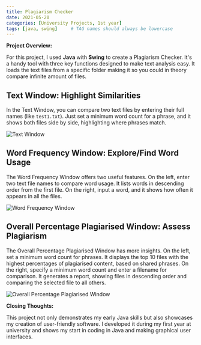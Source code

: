 ```yaml
---
title: Plagiarism Checker
date: 2021-05-20 
categories: [University Projects, 1st year]
tags: [java, swing]     # TAG names should always be lowercase
---
```


**Project Overview:**

For this project, I used **Java** with **Swing** to create a Plagiarism Checker. It's a handy tool with three key functions designed to make text analysis easy. It loads the text files from a specific folder making it so you could in theory compare infinite amount of files.

## Text Window: Highlight Similarities

In the Text Window, you can compare two text files by entering their full names (like `test1.txt`). Just set a minimum word count for a phrase, and it shows both files side by side, highlighting where phrases match.

![Text Window](https://michael-perdue.github.io/assets/TextWindow.png)

## Word Frequency Window: Explore/Find Word Usage

The Word Frequency Window offers two useful features. On the left, enter two text file names to compare word usage. It lists words in descending order from the first file. On the right, input a word, and it shows how often it appears in all the files.

![Word Frequency Window](https://michael-perdue.github.io/assets/WordWindow.png)

## Overall Percentage Plagiarised Window: Assess Plagiarism

The Overall Percentage Plagiarised Window has more insights. On the left, set a minimum word count for phrases. It displays the top 10 files with the highest percentages of plagiarised content, based on shared phrases. On the right, specify a minimum word count and enter a filename for comparison. It generates a report, showing files in descending order and comparing the selected file to all others.

![Overall Percentage Plagiarised Window](https://michael-perdue.github.io/assets/PercentageWindow.png)

**Closing Thoughts:**

This project not only demonstrates my early Java skills but also showcases my creation of user-friendly software. I developed it during my first year at university and shows my start in coding in Java and making graphical user interfaces.